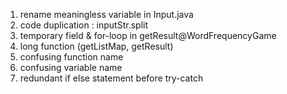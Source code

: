 1. rename meaningless variable in Input.java
2. code duplication : inputStr.split
3. temporary field & for-loop in getResult@WordFrequencyGame
4. long function (getListMap, getResult)
5. confusing function name
6. confusing variable name
6. redundant if else statement before try-catch